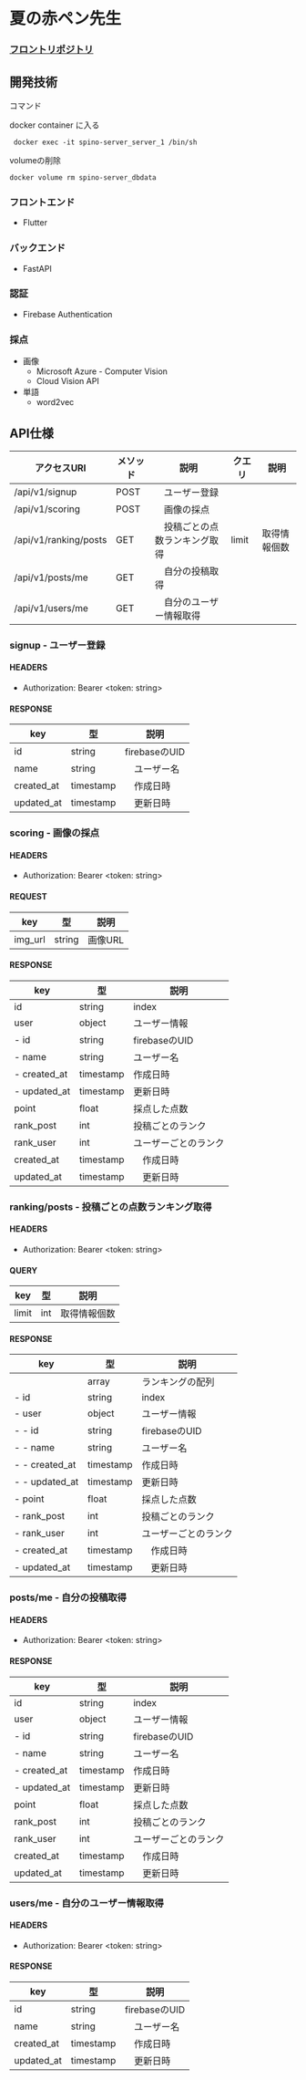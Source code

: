 # 夏の赤ペン先生

### [フロントリポジトリ](https://github.com/citrus-candy/summer-scoring-app)

## 開発技術
コマンド

docker container に入る
```
 docker exec -it spino-server_server_1 /bin/sh
```

volumeの削除
```
docker volume rm spino-server_dbdata
```

### フロントエンド

- Flutter

### バックエンド

- FastAPI

### 認証

- Firebase Authentication

### 採点

- 画像
    - Microsoft Azure - Computer Vision
    - Cloud Vision API
- 単語
    - word2vec

## API仕様

| アクセスURI | メソッド | 説明 | クエリ | 説明 |
| --- | --- | --- | --- | --- |
| /api/v1/signup | POST |　ユーザー登録 |
| /api/v1/scoring | POST |　画像の採点 |
|  /api/v1/ranking/posts | GET |　投稿ごとの点数ランキング取得 | limit | 取得情報個数 |
| /api/v1/posts/me | GET |　自分の投稿取得 |
| /api/v1/users/me | GET |　自分のユーザー情報取得 |

### signup - ユーザー登録

#### HEADERS
- Authorization: Bearer <token: string>

#### RESPONSE

| key | 型 | 説明 |
| --- | --- | --- |
| id | string | firebaseのUID |
| name | string |　ユーザー名 |
| created_at | timestamp |　作成日時 |
| updated_at | timestamp |　更新日時 |

### scoring - 画像の採点

#### HEADERS
- Authorization: Bearer <token: string>

#### REQUEST

| key | 型 | 説明 |
| --- | --- | --- |
| img_url | string | 画像URL |

#### RESPONSE

| key | 型 | 説明 |
| --- | --- | --- |
| id | string | index |
| user | object | ユーザー情報 |
| - id | string | firebaseのUID |
| - name | string | ユーザー名 |
| - created_at | timestamp | 作成日時 |
| - updated_at | timestamp| 更新日時 |
| point | float | 採点した点数 |
| rank_post | int | 投稿ごとのランク |
| rank_user | int | ユーザーごとのランク |
| created_at | timestamp |　作成日時 |
| updated_at | timestamp |　更新日時 |

### ranking/posts - 投稿ごとの点数ランキング取得

#### HEADERS
- Authorization: Bearer <token: string>

#### QUERY

| key | 型 | 説明 |
| --- | --- | --- |
| limit | int | 取得情報個数 |

#### RESPONSE

| key | 型 | 説明 |
| --- | --- | --- |
|  | array | ランキングの配列 |
| - id | string | index |
| - user | object | ユーザー情報 |
| - -  id | string | firebaseのUID |
| - - name | string | ユーザー名 |
| - - created_at | timestamp | 作成日時 |
| - - updated_at | timestamp| 更新日時 |
| - point | float | 採点した点数 |
| - rank_post | int | 投稿ごとのランク |
| - rank_user | int | ユーザーごとのランク |
| - created_at | timestamp |　作成日時 |
| - updated_at | timestamp |　更新日時 |

### posts/me - 自分の投稿取得

#### HEADERS
- Authorization: Bearer <token: string>

#### RESPONSE

| key | 型 | 説明 |
| --- | --- | --- |
| id | string | index |
| user | object | ユーザー情報 |
| - id | string | firebaseのUID |
| - name | string | ユーザー名 |
| - created_at | timestamp | 作成日時 |
| - updated_at | timestamp| 更新日時 |
| point | float | 採点した点数 |
| rank_post | int | 投稿ごとのランク |
| rank_user | int | ユーザーごとのランク |
| created_at | timestamp |　作成日時 |
| updated_at | timestamp |　更新日時 |

### users/me - 自分のユーザー情報取得

#### HEADERS
- Authorization: Bearer <token: string>

#### RESPONSE

| key | 型 | 説明 |
| --- | --- | --- |
| id | string | firebaseのUID |
| name | string |　ユーザー名 |
| created_at | timestamp |　作成日時 |
| updated_at | timestamp |　更新日時 |

